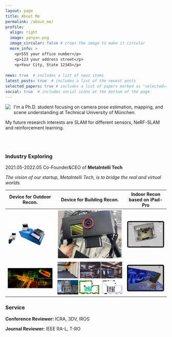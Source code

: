 ```yaml
---
layout: page
title: About Me
permalink: /about_me/
profile:
  align: right
  image: yanyan.png
  image_circular: false # crops the image to make it circular
  more_info: >
    <p>555 your office number</p>
    <p>123 your address street</p>
    <p>Your City, State 12345</p>

news: true  # includes a list of news items
latest_posts: true  # includes a list of the newest posts
selected_papers: true # includes a list of papers marked as "selected={true}"
social: true  # includes social icons at the bottom of the page
---
```

<!-- <div style="float:left;margin:0 10px 10px 0" markdown="1">
    ![book](images/yanyan.png)
</div> -->

<div style="float:left;margin:0 10px 10px 0" class="col-md-4" markdown="1">
  <!-- ![Alt Text](../img/folder/blah.jpg) -->
  <img height="200px" class="center-block" src="../images/yanyan.png">
  </div>
I'm a Ph.D. student focusing on camera pose estimation, mapping, and scene understanding at Technical University of München. 

My future research interests are SLAM for different sensors, NeRF-SLAM and reinforcement learning.  



<br />

<br />

### Industry Exploring

2021.05-2022.05  Co-Founder&CEO of  **MetaIntelli Tech** 

*The vision of our startup, MetaIntelli Tech, is to bridge the real and virtual worlds.*

|                  Device for Outdoor Recon.                   |                  Device for Building Recon.                  |     Indoor Recon based on iPad-Pro      |
| :----------------------------------------------------------: | :----------------------------------------------------------: | :-------------------------------------: |
| <img src="/images/startup/large1.png" alt="large1" style="zoom: 100%;" /> | <img src="/images/startup/large2.png" alt="large2" style="zoom:90%;" /> | ![indoor1](/images/startup/indoor1.gif) |
| <img src="/images/startup/large2_recon.png" alt="large2_recon" style="zoom:100%;" /> | ![Screenshot from 2023-10-31 16-14-00](/images/startup/large2_reco.png) <img src="/images/startup/large2_navi.png" alt="large2_navi" style="zoom:50%;" /> | ![indoor2](/images/startup/indoor2.gif) |

### Service

**Conference Reviewer:** ICRA, 3DV, IROS

**Journal Reviewer:** IEEE RA-L, T-RO
